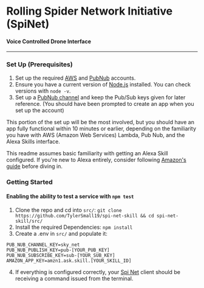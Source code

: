 # Rolling Spider Network Initiative (SpiNet)
#### Voice Controlled Drone Interface
-------------------------------
### Set Up (Prerequisites)
1. Set up the required [AWS](https://aws.amazon.com/account/) and [PubNub](https://admin.pubnub.com/#/register?pi_visitorid=219166828&psc=WC-Tracking&pt=wc-tracking) accounts.
2. Ensure you have a current version of [Node.js](https://nodejs.org/en/download/) installed. You can check versions with `node -v`.
3. Set up a [PubNub channel]() and keep the Pub/Sub keys given for later reference. (You should have been prompted to create an app when you set up the account)

This portion of the set up will be the most involved, but you should have an app fully functional within 10 minutes or earlier, depending on the familiarity you have with AWS (Amazon Web Services) Lambda, Pub Nub, and the Alexa Skills interface.

This readme assumes basic familiarity with getting an Alexa Skill configured. If you're new to Alexa entirely, consider following [Amazon's guide](https://developer.amazon.com/public/solutions/alexa/alexa-skills-kit/alexa-skill-tutorial) before diving in.
### Getting Started
#### Enabling the ability to test a service with `npm test`
1. Clone the repo and cd into `src/`: `git clone https://github.com/TylerSmall19/spi-net-skill && cd spi-net-skill/src/`
2. Install the required Dependencies: `npm install`
3. Create a .env in `src/` and populate it:
```
PUB_NUB_CHANNEL_KEY=sky_net
PUB_NUB_PUBLISH_KEY=pub-[YOUR_PUB_KEY]
PUB_NUB_SUBSCRIBE_KEY=sub-[YOUR_SUB_KEY]
AMAZON_APP_KEY=amzn1.ask.skill.[YOUR_SKILL_ID]
```
4. If everything is configured correctly, your [Spi Net](https://github.com/TylerSmall19/spi-net) client should be receiving a command issued from the terminal.
